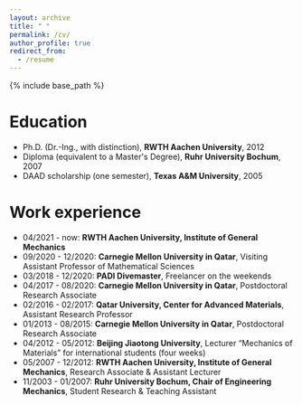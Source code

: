 ```yaml
---
layout: archive
title: " "
permalink: /cv/
author_profile: true
redirect_from:
  - /resume
---
```


{% include base_path %}

Education
======
* Ph.D. (Dr.-Ing., with distinction), **RWTH Aachen University**, 2012
* Diploma (equivalent to a Master's Degree), **Ruhr University Bochum**, 2007
* DAAD scholarship (one semester), **Texas A&M University**, 2005

Work experience
======
* 04/2021 - now: **RWTH Aachen University, Institute of General Mechanics**
* 09/2020 - 12/2020: **Carnegie Mellon University in Qatar**, Visiting Assistant Professor of Mathematical Sciences
* 03/2018 - 12/2020: **PADI Divemaster**, Freelancer on the weekends  
* 04/2017 - 08/2020: **Carnegie Mellon University in Qatar**, Postdoctoral Research Associate
* 02/2016 - 02/2017: **Qatar University, Center for Advanced Materials**, Assistant Research Professor
* 01/2013 - 08/2015: **Carnegie Mellon University in Qatar**, Postdoctoral Research Associate
* 04/2012 - 05/2012: **Beijing Jiaotong University**, Lecturer “Mechanics of Materials” for international students (four weeks)
* 05/2007 - 12/2012: **RWTH Aachen University, Institute of General Mechanics**, Research Associate & Assistant Lecturer
* 11/2003 - 01/2007: **Ruhr University Bochum, Chair of Engineering Mechanics**, Student Research & Teaching Assistant
 

  
